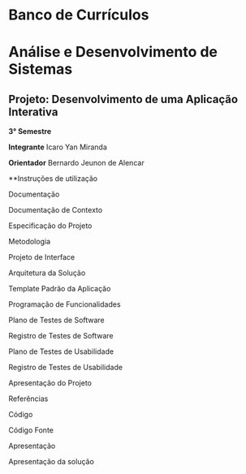 # Banco de Currículos #
# Análise e Desenvolvimento de Sistemas #

## Projeto: Desenvolvimento de uma Aplicação Interativa ##

**3° Semestre**

**Integrante**
Icaro Yan Miranda

**Orientador**
Bernardo Jeunon de Alencar

**Instruções de utilização

Documentação

Documentação de Contexto

Especificação do Projeto

Metodologia

Projeto de Interface

Arquitetura da Solução

Template Padrão da Aplicação

Programação de Funcionalidades

Plano de Testes de Software

Registro de Testes de Software

Plano de Testes de Usabilidade

Registro de Testes de Usabilidade

Apresentação do Projeto

Referências

Código

Código Fonte

Apresentação

Apresentação da solução
